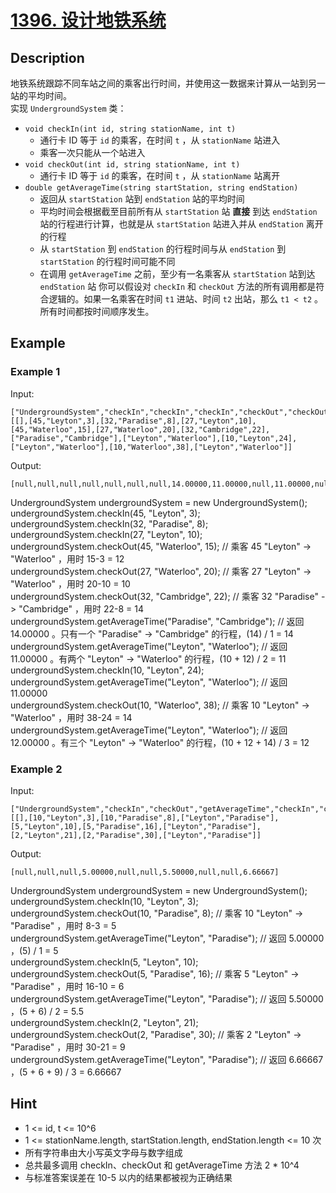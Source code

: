 # [1396. 设计地铁系统](https://leetcode.cn/problems/design-underground-system/)   
## Description
地铁系统跟踪不同车站之间的乘客出行时间，并使用这一数据来计算从一站到另一站的平均时间。  
实现 `UndergroundSystem` 类：  
- `void checkIn(int id, string stationName, int t)`
  - 通行卡 ID 等于 `id` 的乘客，在时间 `t` ，从 `stationName` 站进入
  - 乘客一次只能从一个站进入
- `void checkOut(int id, string stationName, int t)`
  - 通行卡 ID 等于 `id` 的乘客，在时间 `t` ，从 `stationName` 站离开
- `double getAverageTime(string startStation, string endStation)`
  - 返回从 `startStation` 站到 `endStation` 站的平均时间
  - 平均时间会根据截至目前所有从 `startStation` 站 **直接** 到达 `endStation` 站的行程进行计算，也就是从 `startStation` 站进入并从 `endStation` 离开的行程
  - 从 `startStation` 到 `endStation` 的行程时间与从 `endStation` 到 `startStation` 的行程时间可能不同
  - 在调用 `getAverageTime` 之前，至少有一名乘客从 `startStation` 站到达 `endStation` 站
你可以假设对 `checkIn` 和 `checkOut` 方法的所有调用都是符合逻辑的。如果一名乘客在时间 `t1` 进站、时间 `t2` 出站，那么 `t1 < t2` 。所有时间都按时间顺序发生。
## Example
### Example 1
Input:  
```
["UndergroundSystem","checkIn","checkIn","checkIn","checkOut","checkOut","checkOut","getAverageTime","getAverageTime","checkIn","getAverageTime","checkOut","getAverageTime"]
[[],[45,"Leyton",3],[32,"Paradise",8],[27,"Leyton",10],[45,"Waterloo",15],[27,"Waterloo",20],[32,"Cambridge",22],["Paradise","Cambridge"],["Leyton","Waterloo"],[10,"Leyton",24],["Leyton","Waterloo"],[10,"Waterloo",38],["Leyton","Waterloo"]]
```
Output:
```
[null,null,null,null,null,null,null,14.00000,11.00000,null,11.00000,null,12.00000]
```
UndergroundSystem undergroundSystem = new UndergroundSystem();  
undergroundSystem.checkIn(45, "Leyton", 3);  
undergroundSystem.checkIn(32, "Paradise", 8);  
undergroundSystem.checkIn(27, "Leyton", 10);  
undergroundSystem.checkOut(45, "Waterloo", 15);  // 乘客 45 "Leyton" -> "Waterloo" ，用时 15-3 = 12  
undergroundSystem.checkOut(27, "Waterloo", 20);  // 乘客 27 "Leyton" -> "Waterloo" ，用时 20-10 = 10  
undergroundSystem.checkOut(32, "Cambridge", 22); // 乘客 32 "Paradise" -> "Cambridge" ，用时 22-8 = 14  
undergroundSystem.getAverageTime("Paradise", "Cambridge"); // 返回 14.00000 。只有一个 "Paradise" -> "Cambridge" 的行程，(14) / 1 = 14  
undergroundSystem.getAverageTime("Leyton", "Waterloo");    // 返回 11.00000 。有两个 "Leyton" -> "Waterloo" 的行程，(10 + 12) / 2 = 11  
undergroundSystem.checkIn(10, "Leyton", 24);  
undergroundSystem.getAverageTime("Leyton", "Waterloo");    // 返回 11.00000  
undergroundSystem.checkOut(10, "Waterloo", 38);  // 乘客 10 "Leyton" -> "Waterloo" ，用时 38-24 = 14  
undergroundSystem.getAverageTime("Leyton", "Waterloo");    // 返回 12.00000 。有三个 "Leyton" -> "Waterloo" 的行程，(10 + 12 + 14) / 3 = 12  
### Example 2
Input:  
```
["UndergroundSystem","checkIn","checkOut","getAverageTime","checkIn","checkOut","getAverageTime","checkIn","checkOut","getAverageTime"]
[[],[10,"Leyton",3],[10,"Paradise",8],["Leyton","Paradise"],[5,"Leyton",10],[5,"Paradise",16],["Leyton","Paradise"],[2,"Leyton",21],[2,"Paradise",30],["Leyton","Paradise"]]
```
Output:
```
[null,null,null,5.00000,null,null,5.50000,null,null,6.66667]
```
UndergroundSystem undergroundSystem = new UndergroundSystem();  
undergroundSystem.checkIn(10, "Leyton", 3);  
undergroundSystem.checkOut(10, "Paradise", 8); // 乘客 10 "Leyton" -> "Paradise" ，用时 8-3 = 5  
undergroundSystem.getAverageTime("Leyton", "Paradise"); // 返回 5.00000 ，(5) / 1 = 5  
undergroundSystem.checkIn(5, "Leyton", 10);  
undergroundSystem.checkOut(5, "Paradise", 16); // 乘客 5 "Leyton" -> "Paradise" ，用时 16-10 = 6  
undergroundSystem.getAverageTime("Leyton", "Paradise"); // 返回 5.50000 ，(5 + 6) / 2 = 5.5  
undergroundSystem.checkIn(2, "Leyton", 21);  
undergroundSystem.checkOut(2, "Paradise", 30); // 乘客 2 "Leyton" -> "Paradise" ，用时 30-21 = 9  
undergroundSystem.getAverageTime("Leyton", "Paradise"); // 返回 6.66667 ，(5 + 6 + 9) / 3 = 6.66667  
## Hint
- 1 <= id, t <= 10^6
- 1 <= stationName.length, startStation.length, endStation.length <= 10 次
- 所有字符串由大小写英文字母与数字组成
- 总共最多调用 checkIn、checkOut 和 getAverageTime 方法 2 * 10^4
- 与标准答案误差在 10-5 以内的结果都被视为正确结果
